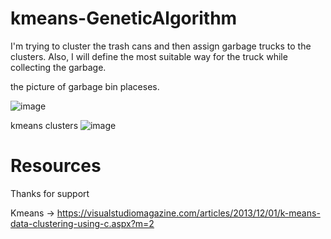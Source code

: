 # kmeans-GeneticAlgorithm
I'm trying to cluster the trash cans and then assign garbage trucks to the clusters. Also, I will define the most suitable way for the truck while collecting the garbage.


the picture of garbage bin placeses.

![image](https://user-images.githubusercontent.com/63093864/148657542-99beab10-5ea6-4e0d-ad27-fea5f2854d27.png)

kmeans clusters
![image](https://user-images.githubusercontent.com/63093864/148657641-57a18e46-eaa9-4080-8a00-bddd3c1781bb.png)




# Resources
Thanks for support

Kmeans -> https://visualstudiomagazine.com/articles/2013/12/01/k-means-data-clustering-using-c.aspx?m=2
